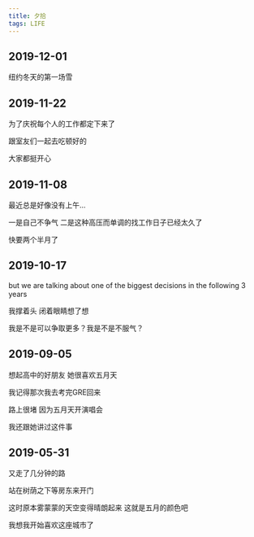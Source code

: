 ```yaml
---
title: 夕拾
tags: LIFE
---
```


## 2019-12-01

纽约冬天的第一场雪
<!--more-->
## 2019-11-22

为了庆祝每个人的工作都定下来了

跟室友们一起去吃顿好的

大家都挺开心

## 2019-11-08

最近总是好像没有上午...

一是自己不争气 二是这种高压而单调的找工作日子已经太久了

快要两个半月了

## 2019-10-17

but we are talking about one of the biggest decisions in the following 3 years

我撑着头 闭着眼睛想了想

我是不是可以争取更多？我是不是不服气？

## 2019-09-05

想起高中的好朋友 她很喜欢五月天

我记得那次我去考完GRE回来

路上很堵 因为五月天开演唱会

我还跟她讲过这件事

## 2019-05-31

又走了几分钟的路

站在树荫之下等房东来开门

这时原本雾蒙蒙的天空变得晴朗起来 这就是五月的颜色吧

我想我开始喜欢这座城市了
